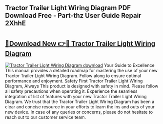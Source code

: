 ## Tractor Trailer Light Wiring Diagram PDF Download Free - Part-thz User Guide Repair 2XhhE

# <h2><a href="http://dfpr8w6.blite.top/?on=Tractor+Trailer+Light+Wiring+Diagram">🔗Download New 👉🔴 Tractor Trailer Light Wiring Diagram</a></h2>

[![Tractor Trailer Light Wiring Diagram download](https://i.imgur.com/lujVjoI.png)](http://dfpr8w6.blite.top/?on=Tractor+Trailer+Light+Wiring+Diagram)
Your Guide to Excellence This manual provides a detailed roadmap for mastering the use of your new Tractor Trailer Light Wiring Diagram. Follow along to ensure optimal performance and enjoyment. Safety First Tractor Trailer Light Wiring Diagram, Always This product is designed with safety in mind. Please follow all safety precautions when operating it. Experience the seamless integration of list of features with your new Tractor Trailer Light Wiring Diagram. We trust that the Tractor Trailer Light Wiring Diagram has been a clear and concise resource in your efforts to learn the ins and outs of your new device. In case of any queries or concerns, please do not hesitate to reach out to our customer service team.
